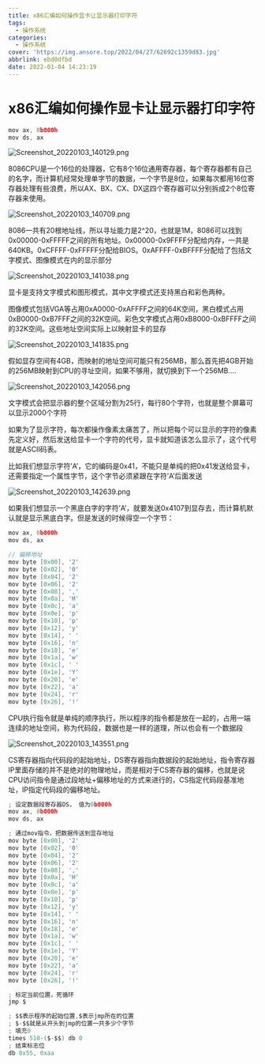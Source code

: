 ```yaml
---
title: x86汇编如何操作显卡让显示器打印字符
tags:
  - 操作系统
categories:
  - 操作系统
cover: 'https://img.ansore.top/2022/04/27/62692c1359d83.jpg'
abbrlink: ebd0dfbd
date: 2022-01-04 14:23:19
---
```



# x86汇编如何操作显卡让显示器打印字符

```c
mov ax, 0b800h
mov ds, ax
```

![Screenshot_20220103_140129.png](https://img.ansore.top/2022/05/15/6280e4367e5c9.png)

8086CPU是一个16位的处理器，它有8个16位通用寄存器，每个寄存器都有自己的名字，而计算机经常处理单字节的数据，一个字节是8位，如果每次都用16位寄存器处理有些浪费，所以AX、BX、CX、DX这四个寄存器可以分别拆成2个8位寄存器来使用。

![Screenshot_20220103_140709.png](https://img.ansore.top/2022/05/15/6280e438904c3.png)

8086一共有20根地址线，所以寻址能力是2^20，也就是1M，8086可以找到0x00000-0xFFFFF之间的所有地址。0x00000-0x9FFFF分配给内存，一共是640KB。0xCFFFF-0xFFFFF分配给BIOS。0xAFFFF-0xBFFFF分配给了包括文字模式、图像模式在内的显示部分

![Screenshot_20220103_141038.png](https://img.ansore.top/2022/05/15/6280e43a319c5.png)

显卡是支持文字模式和图形模式，其中文字模式还支持黑白和彩色两种。

图像模式包括VGA等占用0xA0000-0xAFFFF之间的64K空间，黑白模式占用0xB0000-0xB7FFF之间的32K空间。彩色文字模式占用0xB8000-0xBFFFF之间的32K空间。这些地址空间实际上以映射显卡的显存

![Screenshot_20220103_141835.png](https://img.ansore.top/2022/05/15/6280e43c2712b.png)

假如显存空间有4GB，而映射的地址空间可能只有256MB，那么首先把4GB开始的256MB映射到CPU的寻址空间，如果不够用，就切换到下一个256MB....

![Screenshot_20220103_142056.png](https://img.ansore.top/2022/05/15/6280e43d93e3c.png)

文字模式会把显示器的整个区域分割为25行，每行80个字符，也就是整个屏幕可以显示2000个字符

如果为了显示字符，每次都操作像素太痛苦了，所以把每个可以显示的字符的像素先定义好，然后发送给显卡一个字符的代号，显卡就知道该怎么显示了，这个代号就是ASCII码表。

比如我们想显示字符’A’，它的编码是0x41，不能只是单纯的把0x41发送给显卡，还需要指定一个属性字节，这个字节必须紧跟在字符’A’后面发送

![Screenshot_20220103_142639.png](https://img.ansore.top/2022/05/15/6280e43f30913.png)

如果我们想显示一个黑底白字的字符’A’，就要发送0x4107到显存去，而计算机默认就是显示黑底白字。但是发送的时候得空一个字节：

```c
mov ax, 0b800h
mov ds, ax

// 偏移地址
mov byte [0x00], '2'
mov byte [0x02], '0'
mov byte [0x04], '2'
mov byte [0x06], '2'
mov byte [0x08], ','
mov byte [0x0a], 'H'
mov byte [0x0c], 'a'
mov byte [0x0e], 'p'
mov byte [0x10], 'p'
mov byte [0x12], 'y'
mov byte [0x14], ' '
mov byte [0x16], 'n'
mov byte [0x18], 'e'
mov byte [0x1a], 'w'
mov byte [0x1c], ' '
mov byte [0x1e], 'Y'
mov byte [0x20], 'e'
mov byte [0x22], 'a'
mov byte [0x24], 'r'
mov byte [0x26], '!'
```

CPU执行指令就是单纯的顺序执行，所以程序的指令都是放在一起的，占用一端连续的地址空间，称为代码段，数据也是一样的道理，所以也会有一个数据段

![Screenshot_20220103_143551.png](https://img.ansore.top/2022/05/15/6280e442045cb.png)

CS寄存器指向代码段的起始地址，DS寄存器指向数据段的起始地址，指令寄存器IP里面存储的并不是绝对的物理地址，而是相对于CS寄存器的偏移，也就是说CPU访问指令是通过段地址+偏移地址的方式来进行的，CS指定代码段基准地址，IP指定代码段的偏移地址。

```c
; 设定数据段寄存器DS， 值为0b800h
mov ax, 0b800h
mov ds, ax

; 通过mov指令，把数据传送到显存地址
mov byte [0x00], '2'
mov byte [0x02], '0'
mov byte [0x04], '2'
mov byte [0x06], '2'
mov byte [0x08], ','
mov byte [0x0a], 'H'
mov byte [0x0c], 'a'
mov byte [0x0e], 'p'
mov byte [0x10], 'p'
mov byte [0x12], 'y'
mov byte [0x14], ' '
mov byte [0x16], 'n'
mov byte [0x18], 'e'
mov byte [0x1a], 'w'
mov byte [0x1c], ' '
mov byte [0x1e], 'Y'
mov byte [0x20], 'e'
mov byte [0x22], 'a'
mov byte [0x24], 'r'
mov byte [0x26], '!'

; 标定当前位置，死循环
jmp $

; $$表示程序的起始位置,$表示jmp所在的位置
; $-$$就是从开头到jmp的位置一共多少个字节
; 填充0
times 510-($-$$) db 0
; 结束标志位
db 0x55, 0xaa
```
